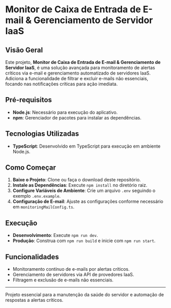 # Monitor de Caixa de Entrada de E-mail & Gerenciamento de Servidor IaaS

## Visão Geral

Este projeto, **Monitor de Caixa de Entrada de E-mail & Gerenciamento de Servidor IaaS**, é uma solução avançada para monitoramento de alertas críticos via e-mail e gerenciamento automatizado de servidores IaaS. Adiciona a funcionalidade de filtrar e excluir e-mails não essenciais, focando nas notificações críticas para ação imediata.

## Pré-requisitos

- **Node.js**: Necessário para execução do aplicativo.
- **npm**: Gerenciador de pacotes para instalar as dependências.

## Tecnologias Utilizadas

- **TypeScript**: Desenvolvido em TypeScript para execução em ambiente Node.js.

## Como Começar

1. **Baixe o Projeto**: Clone ou faça o download deste repositório.
2. **Instale as Dependências**: Execute `npm install` no diretório raiz.
3. **Configure Variáveis de Ambiente**: Crie um arquivo `.env` seguindo o exemplo `.env.example`.
4. **Configuração de E-mail**: Ajuste as configurações conforme necessário em `monitoringMailConfig.ts`.

## Execução

- **Desenvolvimento**: Execute `npm run dev`.
- **Produção**: Construa com `npm run build` e inicie com `npm run start`.

## Funcionalidades

- Monitoramento contínuo de e-mails por alertas críticos.
- Gerenciamento de servidores via API de provedores IaaS.
- Filtragem e exclusão de e-mails não essenciais.

---

Projeto essencial para a manutenção da saúde do servidor e automação de respostas a alertas críticos.